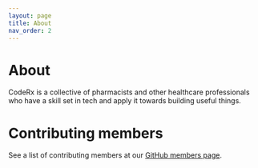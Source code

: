 ```yaml
---
layout: page
title: About
nav_order: 2
---
```


# About

CodeRx is a collective of pharmacists and other healthcare professionals who have a skill set in tech and apply it towards building useful things.

# Contributing members
See a list of contributing members at our [GitHub members page](https://github.com/orgs/coderxio/people).
